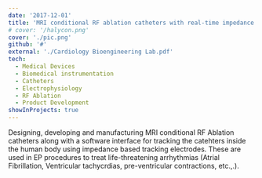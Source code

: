 ```yaml
---
date: '2017-12-01'
title: 'MRI conditional RF ablation catheters with real-time impedance based tracking'
# cover: '/halycon.png'
cover: './pic.png'
github: '#'
external: './Cardiology Bioengineering Lab.pdf' 
tech:
  - Medical Devices
  - Biomedical instrumentation
  - Catheters
  - Electrophysiology
  - RF Ablation
  - Product Development
showInProjects: true
---
```


Designing, developing and manufacturing MRI conditional RF Ablation catheters along with a software interface for tracking the catehters inside the human body using impedance based tracking electrodes. These are used in EP procedures to treat life-threatening arrhythmias (Atrial Fibrillation, Ventricular tachycrdias, pre-ventricular contractions, etc.,.). 
